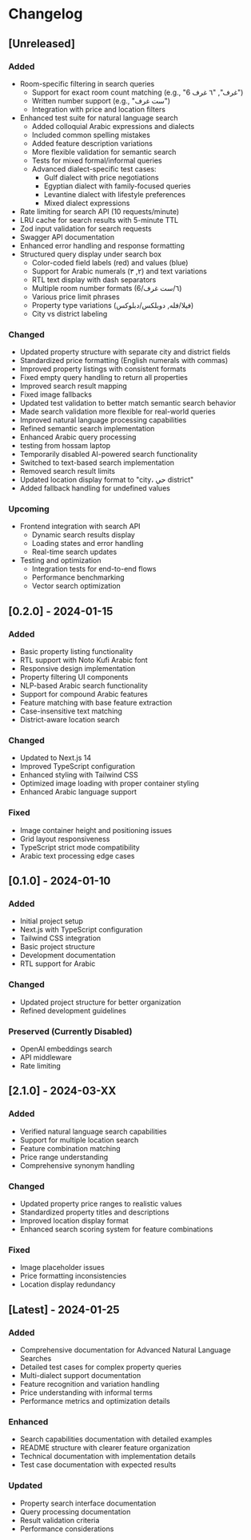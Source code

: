 # Changelog

## [Unreleased]
### Added
- Room-specific filtering in search queries
  - Support for exact room count matching (e.g., "6 غرف", "٦ غرف")
  - Written number support (e.g., "ست غرف")
  - Integration with price and location filters
- Enhanced test suite for natural language search
  - Added colloquial Arabic expressions and dialects
  - Included common spelling mistakes
  - Added feature description variations
  - More flexible validation for semantic search
  - Tests for mixed formal/informal queries
  - Advanced dialect-specific test cases:
    - Gulf dialect with price negotiations
    - Egyptian dialect with family-focused queries
    - Levantine dialect with lifestyle preferences
    - Mixed dialect expressions
- Rate limiting for search API (10 requests/minute)
- LRU cache for search results with 5-minute TTL
- Zod input validation for search requests
- Swagger API documentation
- Enhanced error handling and response formatting
- Structured query display under search box
  - Color-coded field labels (red) and values (blue)
  - Support for Arabic numerals (٢, ٣) and text variations
  - RTL text display with dash separators
  - Multiple room number formats (6/٦/ست غرف)
  - Various price limit phrases
  - Property type variations (فيلا/فله, دوبلكس/دبلوكس)
  - City vs district labeling

### Changed
- Updated property structure with separate city and district fields
- Standardized price formatting (English numerals with commas)
- Improved property listings with consistent formats
- Fixed empty query handling to return all properties
- Improved search result mapping
- Fixed image fallbacks
- Updated test validation to better match semantic search behavior
- Made search validation more flexible for real-world queries
- Improved natural language processing capabilities
- Refined semantic search implementation
- Enhanced Arabic query processing
- testing from hossam laptop
- Temporarily disabled AI-powered search functionality
- Switched to text-based search implementation
- Removed search result limits
- Updated location display format to "city، حي district"
- Added fallback handling for undefined values

### Upcoming
- Frontend integration with search API
  - Dynamic search results display
  - Loading states and error handling
  - Real-time search updates
- Testing and optimization
  - Integration tests for end-to-end flows
  - Performance benchmarking
  - Vector search optimization

## [0.2.0] - 2024-01-15
### Added
- Basic property listing functionality
- RTL support with Noto Kufi Arabic font
- Responsive design implementation
- Property filtering UI components
- NLP-based Arabic search functionality
- Support for compound Arabic features
- Feature matching with base feature extraction
- Case-insensitive text matching
- District-aware location search

### Changed
- Updated to Next.js 14
- Improved TypeScript configuration
- Enhanced styling with Tailwind CSS
- Optimized image loading with proper container styling
- Enhanced Arabic language support

### Fixed
- Image container height and positioning issues
- Grid layout responsiveness
- TypeScript strict mode compatibility
- Arabic text processing edge cases

## [0.1.0] - 2024-01-10
### Added
- Initial project setup
- Next.js with TypeScript configuration
- Tailwind CSS integration
- Basic project structure
- Development documentation
- RTL support for Arabic

### Changed
- Updated project structure for better organization
- Refined development guidelines 

### Preserved (Currently Disabled)
- OpenAI embeddings search
- API middleware
- Rate limiting 

## [2.1.0] - 2024-03-XX

### Added
- Verified natural language search capabilities
- Support for multiple location search
- Feature combination matching
- Price range understanding
- Comprehensive synonym handling

### Changed
- Updated property price ranges to realistic values
- Standardized property titles and descriptions
- Improved location display format
- Enhanced search scoring system for feature combinations

### Fixed
- Image placeholder issues
- Price formatting inconsistencies
- Location display redundancy 

## [Latest] - 2024-01-25
### Added
- Comprehensive documentation for Advanced Natural Language Searches
- Detailed test cases for complex property queries
- Multi-dialect support documentation
- Feature recognition and variation handling
- Price understanding with informal terms
- Performance metrics and optimization details

### Enhanced
- Search capabilities documentation with detailed examples
- README structure with clearer feature organization
- Technical documentation with implementation details
- Test case documentation with expected results

### Updated
- Property search interface documentation
- Query processing documentation
- Result validation criteria
- Performance considerations 